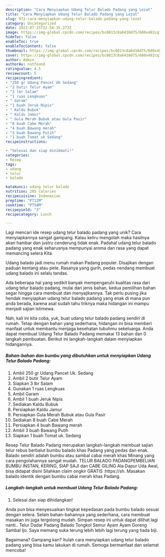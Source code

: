 ```yaml
---
description: "Cara Menyiapkan Udang Telur Balado Padang yang Lezat"
title: "Cara Menyiapkan Udang Telur Balado Padang yang Lezat"
slug: 972-cara-menyiapkan-udang-telur-balado-padang-yang-lezat
category: Uncategorized
date: 2022-07-25T22:54:35.273Z
image: https://img-global.cpcdn.com/recipes/bc0813c8a6410d75/680x482cq70/udang-telur-balado-padang-foto-resep-utama.jpg
hideToc: false
enableToc: true
enableTocContent: false
thumbnail: https://img-global.cpcdn.com/recipes/bc0813c8a6410d75/680x482cq70/udang-telur-balado-padang-foto-resep-utama.jpg
cover: https://img-global.cpcdn.com/recipes/bc0813c8a6410d75/680x482cq70/udang-telur-balado-padang-foto-resep-utama.jpg
author: Admin
authorAv: notfound
ratingvalue: 4.5
reviewcount: 5
recipeingredient:
- "250 gr Udang Pancet Uk Sedang"
- "2 butir Telur Ayam"
- "3 lbr Salam"
- "1 ruas Lengkuas"
- " Garam"
- "1 buah Jeruk Nipis"
- " Kaldu Bubuk"
- " Kaldu Jamur"
- " Gula Merah Bubuk atau Gula Pasir"
- "8 buah Cabe Merah"
- "4 buah Bawang merah"
- "3 buah Bawang Putih"
- "1 buah Tomat uk Sedang"
recipeinstructions:

- "Selesai dan siap dinikmati!"
categories:
- Resep
tags:
- udang
- telur
- balado

katakunci: udang telur balado 
nutrition: 205 calories
recipecuisine: Indonesian
preptime: "PT12M"
cooktime: "PT58M"
recipeyield: "3"
recipecategory: Lunch

---
```





Lagi mencari ide resep udang telur balado padang yang unik? Cara menyiapkannya sangat gampang. Kalau keliru mengolah maka hasilnya akan hambar dan justru cenderung tidak enak. Padahal udang telur balado padang yang enak seharusnya mempunyai aroma dan rasa yang dapat memancing selera Kita.





Udang balado jadi menu rumah makan Padang populer. Disajikan dengan paduan kentang atau pete. Rasanya yang gurih, pedas nendang membuat udang balado ini selalu tandas.

Ada beberapa hal yang sedikit banyak mempengaruhi kualitas rasa dari udang telur balado padang, mulai dari jenis bahan, kedua pemilihan bahan segar hingga cara membuat dan menyajikannya. Tak perlu pusing jika hendak menyiapkan udang telur balado padang yang enak di mana pun anda berada, karena asal sudah tahu triknya maka hidangan ini mampu menjadi sajian istimewa.






Nah, kali ini kita coba, yuk, buat udang telur balado padang sendiri di rumah. Tetap dengan bahan yang sederhana, hidangan ini bisa memberi manfaat untuk membantu menjaga kesehatan tubuhmu sekeluarga. Anda dapat membuat Udang Telur Balado Padang memakai 13 bahan dan 0 langkah pembuatan. Berikut ini langkah-langkah dalam menyiapkan hidangannya.

<!--inarticleads1-->

##### Bahan-bahan dan bumbu yang dibutuhkan untuk menyiapkan Udang Telur Balado Padang:

1. Ambil 250 gr Udang Pancet Uk. Sedang
1. Ambil 2 butir Telur Ayam
1. Siapkan 3 lbr Salam
1. Gunakan 1 ruas Lengkuas
1. Ambil  Garam
1. Ambil 1 buah Jeruk Nipis
1. Sediakan  Kaldu Bubuk
1. Persiapkan  Kaldu Jamur
1. Persiapkan  Gula Merah Bubuk atau Gula Pasir
1. Sediakan 8 buah Cabe Merah
1. Persiapkan 4 buah Bawang merah
1. Ambil 3 buah Bawang Putih
1. Siapkan 1 buah Tomat uk. Sedang


Resep Telur Balado Padang merupakan langkah-langkah membuat sajian telur rebus berbalut bumbu balado khas Padang yang pedas dan enak. Balado sendiri adalah bumbu atau sambal cabai merah khas Minang yang cara pengolahannya sangat mudah. TELUR BALADO PADANGPEMBELIAN BUMBU INSTAN, KERING, SIAP SAJI dan CABE GILING Ala Dapur Uda Awal, bisa didapat disini Silahkan claim ongkir GRATIS :https://sh. Masakan balado identik dengan bumbu cabai merah khas Padang. 

<!--inarticleads2-->

##### Langkah-langkah untuk membuat Udang Telur Balado Padang:


1. Selesai dan siap dihidangkan!

Anda pun bisa menyesuaikan tingkat kepedasan pada bumbu balado sesuai dengan selera. Selain bahan-bahannya yang sederhana, cara membuat masakan ini juga tergolong mudah. Simpan resep ini untuk dapat dilihat lagi nanti.. Telur Dadar Padang Balado Tongkol Semur Ayam Ayam Goreng Sambal Ijo. Saya memang suka terung lebih lebih lagi terung yang tiada biji. 

Bagaimana? Gampang kan? Itulah cara menyiapkan udang telur balado padang yang bisa kamu lakukan di rumah. Semoga bermanfaat dan selamat mencoba!
